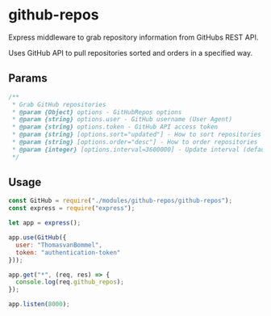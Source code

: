 # github-repos

Express middleware to grab repository information from GitHubs REST API.

Uses GitHub API to pull repositories sorted and orders in a specified way.

## Params
```js
/**
 * Grab GitHub repositories
 * @param {Object} options - GitHubRepos options
 * @param {string} options.user - GitHub username (User Agent)
 * @param {string} options.token - GitHub API access token
 * @param {string} [options.sort="updated"] - How to sort repositories
 * @param {string} [options.order="desc"] - How to order repositories
 * @param {integer} [options.interval=3600000] - Update interval (default 1h)
 */
```

## Usage

```js
const GitHub = require("./modules/github-repos/github-repos");
const express = require("express");

let app = express();

app.use(GitHub({
  user: "ThomasvanBommel",
  token: "authentication-token"
}));

app.get("*", (req, res) => {
  console.log(req.github_repos);
});

app.listen(8000);
```
